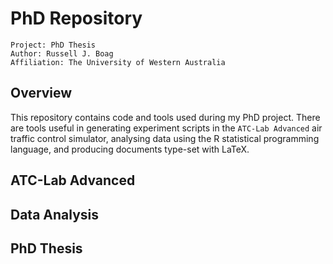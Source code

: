 # PhD Repository
```
Project: PhD Thesis
Author: Russell J. Boag
Affiliation: The University of Western Australia
```
## Overview
This repository contains code and tools used during my PhD project. There are tools useful in generating experiment scripts in the `ATC-Lab Advanced` air traffic control simulator, analysing data using the R statistical programming language, and producing documents type-set with LaTeX.

## ATC-Lab Advanced

## Data Analysis

## PhD Thesis
